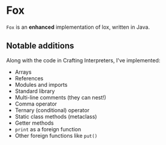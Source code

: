 # Fox
`Fox` is an **enhanced** implementation of lox, written in Java.

## Notable additions
Along with the code in Crafting Interpreters, I've implemented:
- Arrays
- References
- Modules and imports
- Standard library
- Multi-line comments (they can nest!)
- Comma operator
- Ternary (conditional) operator
- Static class methods (metaclass)
- Getter methods
- `print` as a foreign function
- Other foreign functions like `put()`
